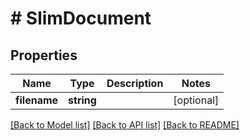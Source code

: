 # # SlimDocument

## Properties

Name | Type | Description | Notes
------------ | ------------- | ------------- | -------------
**filename** | **string** |  | [optional]

[[Back to Model list]](../../README.md#models) [[Back to API list]](../../README.md#endpoints) [[Back to README]](../../README.md)
